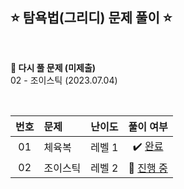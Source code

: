 ## ⭐️ 탐욕법(그리디) 문제 풀이 ⭐️ 

<br>

<!-- 💭 [진행 중]  ✔️ [완료] -->

**👻 다시 풀 문제 (미제출)** <br> 
02 - 조이스틱 (2023.07.04) 

<br>

| **번호** | **문제** | **난이도** | **풀이 여부** |
|:--------:|:--------|:----------:|:-----------:|
| 01 | 체육복 | 레벨 1 | ✔️ [완료](https://github.com/yuuforest/Programmers/blob/main/python/%ED%83%90%EC%9A%95%EB%B2%95(Greedy)/%EC%B2%B4%EC%9C%A1%EB%B3%B5.py)|
| 02 | 조이스틱 | 레벨 2 | 💭 [진행 중](https://github.com/yuuforest/Programmers/blob/main/python/%ED%83%90%EC%9A%95%EB%B2%95(Greedy)/%EC%A1%B0%EC%9D%B4%EC%8A%A4%ED%8B%B1.py)|